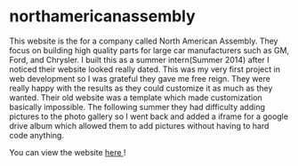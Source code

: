 # northamericanassembly
This website is the for a company called North American Assembly. They focus on building high quality parts for large car manufacturers such as GM, Ford, and Chrysler. I built this as a summer intern(Summer 2014) after I noticed their website looked really dated. This was my very first project in web development so I was grateful they gave me free reign. They were really happy with the results as they could customize it as much as they wanted. Their old website was a template which made customization basically impossible. The following summer they had difficulty adding pictures to the photo gallery so I went back and added a iframe for a google drive album which allowed them to add pictures without having to hard code anything. 

You can view the website [here ](naassembly.com)!
